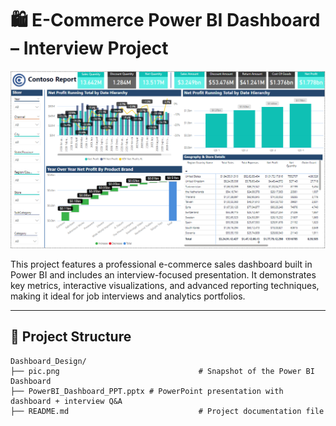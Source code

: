 # 🛍️ E-Commerce Power BI Dashboard – Interview Project

![E‑Commerce Dashboard](./pic.png)

This project features a professional e-commerce sales dashboard built in Power BI and includes an interview-focused presentation. It demonstrates key metrics, interactive visualizations, and advanced reporting techniques, making it ideal for job interviews and analytics portfolios.

---

## 📁 Project Structure

```plaintext
Dashboard_Design/
├── pic.png                               # Snapshot of the Power BI Dashboard
├── PowerBI_Dashboard_PPT.pptx # PowerPoint presentation with dashboard + interview Q&A
├── README.md                             # Project documentation file




